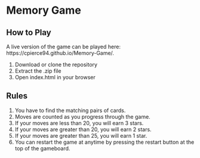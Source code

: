 # Memory Game

<h2>How to Play</h2>
  <span>A live version of the game can be played here: <br>
   https://cpierce94.github.io/Memory-Game/.</span><br>
  <ol>
    <li>Download or clone the repository</li> 
    <li>Extract the .zip file</li> 
    <li>Open index.html in your browser</li>
  </ol>
     
<h2>Rules</h2>
  <ol>
    <li>You have to find the matching pairs of cards.</li> 
    <li>Moves are counted as you progress through the game.</li>
    <li>If your moves are less than 20, you will earn 3 stars.</li> 
    <li>If your moves are greater than 20, you will earn 2 stars.</li> 
    <li>If your moves are greater than 25, you will earn 1 star.</li>
    <li>You can restart the game at anytime by pressing the restart button at the top of the gameboard.</li>
  </ol>
  
